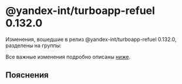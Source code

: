 # @yandex-int/turboapp-refuel 0.132.0

<!-- ЧЕЛОВЕЧЕСКОЕ ВСТУПЛЕНИЕ -->

Изменения, вошедшие в релиз @yandex-int/turboapp-refuel 0.132.0, разделены на группы:

Все важные изменения подробно описаны [ниже](#Пояснения).

## Пояснения

